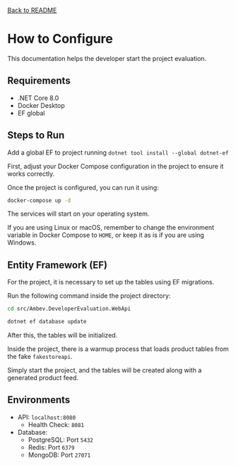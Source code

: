 [Back to README](../README.md)


# How to Configure

This documentation helps the developer start the project evaluation.

## Requirements

- .NET Core 8.0  
- Docker Desktop  
- EF global

## Steps to Run

Add a global EF to project running `dotnet tool install --global dotnet-ef`



First, adjust your Docker Compose configuration in the project to ensure it works correctly.

Once the project is configured, you can run it using:
```sh
docker-compose up -d
```

The services will start on your operating system.

If you are using Linux or macOS, remember to change the environment variable in Docker Compose to `HOME`, or keep it as is if you are using Windows.

## Entity Framework (EF)

For the project, it is necessary to set up the tables using EF migrations.

Run the following command inside the project directory:
```sh
cd src/Ambev.DeveloperEvaluation.WebApi
```
```sh
dotnet ef database update
```

After this, the tables will be initialized.

Inside the project, there is a warmup process that loads product tables from the fake `fakestoreapi`.

Simply start the project, and the tables will be created along with a generated product feed.

## Environments

- API: `localhost:8080`
  - Health Check: `8081`
- Database:
  - PostgreSQL: Port `5432`
  - Redis: Port `6379`
  - MongoDB: Port `27071`

